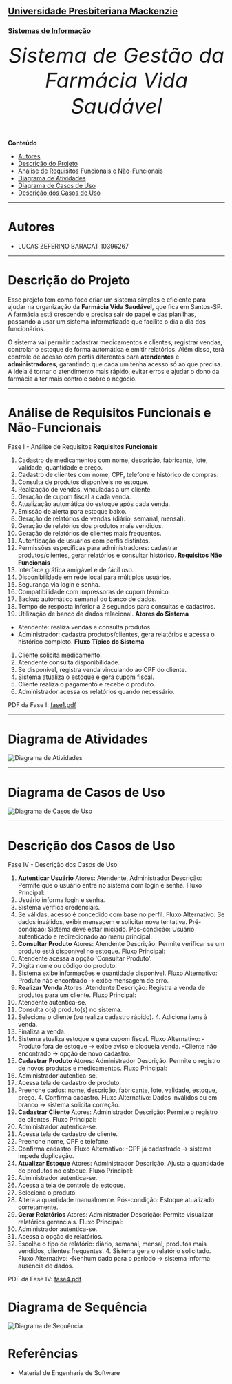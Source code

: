 
<h2><a href="https://www.mackenzie.br">Universidade Presbiteriana Mackenzie</a></h2>
<h3><a href="https://www.mackenzie.br/graduacao/sao-paulo-higienopolis/sistemas-de-informacao">Sistemas de Informação</a></h3>

<font size="+12"><center>
*Sistema de Gestão da Farmácia Vida Saudável*
</center></font>

**Conteúdo**

- [Autores](#autores)
- [Descrição do Projeto](#descrição-do-projeto)
- [Análise de Requisitos Funcionais e Não-Funcionais](#análise-de-requisitos-funcionais-e-não-funcionais)
- [Diagrama de Atividades](#diagrama-de-atividades) 
- [Diagrama de Casos de Uso](#diagrama-de-casos-de-uso)
- [Descrição dos Casos de Uso](#descrição-dos-casos-de-uso)

---

# Autores

* LUCAS ZEFERINO BARACAT 10396267

---

# Descrição do Projeto

Esse projeto tem como foco criar um sistema simples e eficiente para ajudar na organização da **Farmácia Vida Saudável**, que fica em Santos-SP. A farmácia está crescendo e precisa sair do papel e das planilhas, passando a usar um sistema informatizado que facilite o dia a dia dos funcionários.

O sistema vai permitir cadastrar medicamentos e clientes, registrar vendas, controlar o estoque de forma automática e emitir relatórios. Além disso, terá controle de acesso com perfis diferentes para **atendentes** e **administradores**, garantindo que cada um tenha acesso só ao que precisa. A ideia é tornar o atendimento mais rápido, evitar erros e ajudar o dono da farmácia a ter mais controle sobre o negócio.

---

# Análise de Requisitos Funcionais e Não-Funcionais

Fase I - Análise de Requisitos
**Requisitos Funcionais**
1. Cadastro de medicamentos com nome, descrição, fabricante, lote, validade, quantidade e preço.
2. Cadastro de clientes com nome, CPF, telefone e histórico de compras.
3. Consulta de produtos disponíveis no estoque.
4. Realização de vendas, vinculadas a um cliente.
5. Geração de cupom fiscal a cada venda.
6. Atualização automática do estoque após cada venda.
7. Emissão de alerta para estoque baixo.
8. Geração de relatórios de vendas (diário, semanal, mensal).
9. Geração de relatórios dos produtos mais vendidos.
10. Geração de relatórios de clientes mais frequentes.
11. Autenticação de usuários com perfis distintos.
12. Permissões específicas para administradores: cadastrar produtos/clientes, gerar relatórios e consultar histórico.
**Requisitos Não Funcionais**
1. Interface gráfica amigável e de fácil uso.
2. Disponibilidade em rede local para múltiplos usuários.
3. Segurança via login e senha.
4. Compatibilidade com impressoras de cupom térmico.
5. Backup automático semanal do banco de dados.
6. Tempo de resposta inferior a 2 segundos para consultas e cadastros.
7. Utilização de banco de dados relacional.
**Atores do Sistema**
- Atendente: realiza vendas e consulta produtos.
- Administrador: cadastra produtos/clientes, gera relatórios e acessa o histórico completo.
**Fluxo Típico do Sistema**
1. Cliente solicita medicamento.
2. Atendente consulta disponibilidade.
3. Se disponível, registra venda vinculando ao CPF do cliente.
4. Sistema atualiza o estoque e gera cupom fiscal.
5. Cliente realiza o pagamento e recebe o produto.
6. Administrador acessa os relatórios quando necessário.

PDF da Fase I: [fase1.pdf](./fase1.pdf)

---

# Diagrama de Atividades

![Diagrama de Atividades](./fase2.jpeg)



---

# Diagrama de Casos de Uso

![Diagrama de Casos de Uso](./fase3.jpeg)


---

# Descrição dos Casos de Uso

Fase IV - Descrição dos Casos de Uso
1. **Autenticar Usuário**
Atores: Atendente, Administrador
Descrição: Permite que o usuário entre no sistema com login e senha.
Fluxo Principal:
1. Usuário informa login e senha.
2. Sistema verifica credenciais.
3. Se válidas, acesso é concedido com base no perfil.
Fluxo Alternativo:
Se dados inválidos, exibir mensagem e solicitar nova tentativa.
Pré-condição: Sistema deve estar iniciado.
Pós-condição: Usuário autenticado e redirecionado ao menu principal.
2. **Consultar Produto**
Atores: Atendente
Descrição: Permite verificar se um produto está disponível no estoque.
Fluxo Principal:
1. Atendente acessa a opção 'Consultar Produto'.
2. Digita nome ou código do produto.
3. Sistema exibe informações e quantidade disponível.
Fluxo Alternativo:
Produto não encontrado -> exibe mensagem de erro.
3. **Realizar Venda**
Atores: Atendente
Descrição: Registra a venda de produtos para um cliente.
Fluxo Principal:
1. Atendente autentica-se.
2. Consulta o(s) produto(s) no sistema.
3. Seleciona o cliente (ou realiza cadastro rápido). 4. Adiciona itens à venda.
5. Finaliza a venda.
6. Sistema atualiza estoque e gera cupom fiscal.
Fluxo Alternativo:
-Produto fora de estoque -> exibe aviso e bloqueia venda. -Cliente não encontrado -> opção de novo cadastro.
4. **Cadastrar Produto**
Atores: Administrador
Descrição: Permite o registro de novos produtos e medicamentos.
Fluxo Principal:
1. Administrador autentica-se.
2. Acessa tela de cadastro de produto.
3. Preenche dados: nome, descrição, fabricante, lote, validade, estoque, preço. 4. Confirma cadastro.
Fluxo Alternativo:
Dados inválidos ou em branco -> sistema solicita correção.
5. **Cadastrar Cliente**
Atores: Administrador
Descrição: Permite o registro de clientes.
Fluxo Principal:
1. Administrador autentica-se.
2. Acessa tela de cadastro de cliente.
3. Preenche nome, CPF e telefone.
4. Confirma cadastro.
Fluxo Alternativo:
-CPF já cadastrado -> sistema impede duplicação.
6. **Atualizar Estoque**
Atores: Administrador
Descrição: Ajusta a quantidade de produtos no estoque.
Fluxo Principal:
1. Administrador autentica-se.
2. Acessa a tela de controle de estoque.
3. Seleciona o produto.
4. Altera a quantidade manualmente. Pós-condição: Estoque atualizado corretamente.
7. **Gerar Relatórios**
Atores: Administrador
Descrição: Permite visualizar relatórios gerenciais.
 Fluxo Principal:
1. Administrador autentica-se.
2. Acessa a opção de relatórios.
3. Escolhe o tipo de relatório: diário, semanal, mensal, produtos mais vendidos, clientes frequentes. 4. Sistema gera o relatório solicitado.
Fluxo Alternativo:
-Nenhum dado para o período -> sistema informa ausência de dados.


PDF da Fase IV: [fase4.pdf](./fase4.pdf)

# Diagrama de Sequência

![Diagrama de Sequência](./diagramadesequencia.png)


# Referências 
- Material de Engenharia de Software
